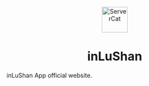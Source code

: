 <p align="center">
  <a href="https://www.gatsbyjs.org">
    <img alt="ServerCat" src="https://inlushan.top/res/newlogo.png" width="60" />
  </a>
</p>

<h1 align="center">
  inLuShan
</h1>


inLuShan App official website.
